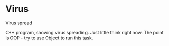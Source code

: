 # Virus
Virus spread

C++ program, showing virus spreading. Just little think right now.
The point is OOP - try to use Object to run this task. 
